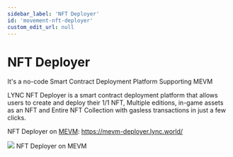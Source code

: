 ```yaml
---
sidebar_label: 'NFT Deployer'
id: 'movement-nft-deployer'
custom_edit_url: null
---
```

# NFT Deployer

It's a no-code Smart Contract Deployment Platform Supporting MEVM

LYNC NFT Deployer is a smart contract deployment platform that allows users to create and deploy their 1/1 NFT, Multiple editions, in-game assets as an NFT and Entire NFT Collection with gasless transactions in just a few clicks.

NFT Deployer on [MEVM](https://docs.movementnetwork.xyz/devs/getstarted): https://mevm-deployer.lync.world/

<div className="flex flex-col items-center">
    <img src="/img/MOVEMENT/nft-deployer/nft-deployer.avif"/>
    <span className="font-bold text-[rgb(192,192,192)]">NFT Deployer on MEVM</span>
</div>
<br/>
